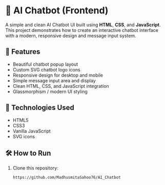 # 🤖 AI Chatbot (Frontend)

A simple and clean AI Chatbot UI built using **HTML**, **CSS**, and **JavaScript**. This project demonstrates how to create an interactive chatbot interface with a modern, responsive design and message input system.

## 📌 Features

- Beautiful chatbot popup layout
- Custom SVG chatbot logo icons
- Responsive design for desktop and mobile
- Simple message input area and display
- Clean HTML, CSS, and JavaScript integration
- Glassmorphism / modern UI styling


## 🚀 Technologies Used

- HTML5
- CSS3
- Vanilla JavaScript
- SVG icons

## 🛠️ How to Run

1. Clone this repository:
   ```bash
   https://github.com/MadhusmitaSahoo76/AI_Chatbot
